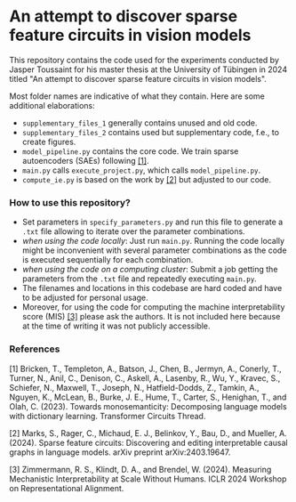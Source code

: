 # An attempt to discover sparse feature circuits in vision models

This repository contains the code used for the experiments conducted by Jasper Toussaint for his master thesis at the University of Tübingen in 2024 titled "An attempt to discover sparse feature circuits in vision models". 

Most folder names are indicative of what they contain. Here are some additional elaborations:
- `supplementary_files_1` generally contains unused and old code.
- `supplementary_files_2` contains used but supplementary code, f.e., to create figures.
- `model_pipeline.py` contains the core code. We train sparse autoencoders (SAEs) following [[1]](#1).
- `main.py` calls `execute_project.py`, which calls `model_pipeline.py`.
- `compute_ie.py` is based on the work by [[2]](#2) but adjusted to our code.

### How to use this repository?
- Set parameters in `specify_parameters.py` and run this file to generate a `.txt` file allowing to iterate over the parameter combinations.
- _when using the code locally_: Just run `main.py`. Running the code locally might be inconvenient with several parameter combinations as the code is executed sequentially for each combination.
- _when using the code on a computing cluster_: Submit a job getting the parameters from the `.txt` file and repeatedly executing `main.py`.
- The filenames and locations in this codebase are hard coded and have to be adjusted for personal usage. 
- Moreover, for using the code for computing the machine interpretability score (MIS) [[3]](#3) please ask the authors. It is not included here because at the time of writing it was not publicly accessible.

### References
<a id="1">[1]</a> 
Bricken, T., Templeton, A., Batson, J., Chen, B., Jermyn, A., Conerly, T., Turner, N.,
Anil, C., Denison, C., Askell, A., Lasenby, R., Wu, Y., Kravec, S., Schiefer, N., Maxwell,
T., Joseph, N., Hatfield-Dodds, Z., Tamkin, A., Nguyen, K., McLean, B., Burke, J. E.,
Hume, T., Carter, S., Henighan, T., and Olah, C. (2023). 
Towards monosemanticity: Decomposing language models with dictionary learning. 
Transformer Circuits Thread.

<a id="2">[2]</a> 
Marks, S., Rager, C., Michaud, E. J., Belinkov, Y., Bau, D., and Mueller, A. (2024). 
Sparse feature circuits: Discovering and editing interpretable causal graphs in language models.
arXiv preprint arXiv:2403.19647.

<a id="3">[3]</a> 
Zimmermann, R. S., Klindt, D. A., and Brendel, W. (2024).
Measuring Mechanistic Interpretability at Scale Without Humans.
ICLR 2024 Workshop on Representational Alignment.